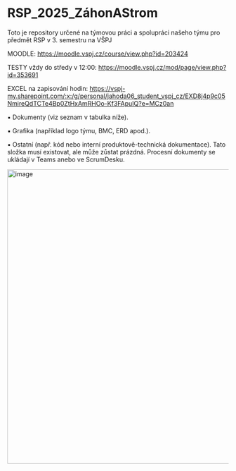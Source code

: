 # RSP_2025_ZáhonAStrom
Toto je repository určené na týmovou práci a spolupráci našeho týmu pro předmět RSP v 3. semestru na VŠPJ

MOODLE: https://moodle.vspj.cz/course/view.php?id=203424

TESTY vždy do středy v 12:00: https://moodle.vspj.cz/mod/page/view.php?id=353691

EXCEL na zapisování hodin: https://vspj-my.sharepoint.com/:x:/g/personal/jahoda06_student_vspj_cz/EXD8j4p9c05NmireQdTCTe4Bp0ZtHxAmRHOo-Kf3FApuIQ?e=MCz0an

▪ Dokumenty (viz seznam v tabulka níže).

▪ Grafika (například logo týmu, BMC, ERD apod.).

▪ Ostatní (např. kód nebo interní produktově-technická dokumentace). Tato složka musí existovat, ale může zůstat prázdná. Procesní dokumenty se ukládají v Teams anebo ve ScrumDesku.

<img width="584" height="668" alt="image" src="https://github.com/user-attachments/assets/fa8a762e-87a6-4a4d-be15-26b3b85f48e1" />
